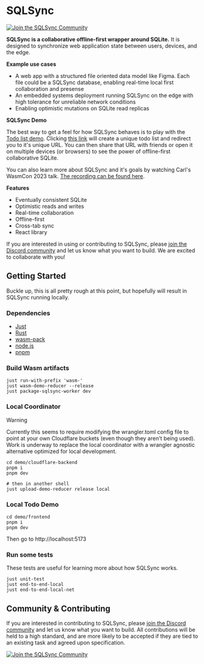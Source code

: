 # SQLSync
[![Join the SQLSync Community](https://discordapp.com/api/guilds/1149205110262595634/widget.png?style=shield)][discord]

**SQLSync is a collaborative offline-first wrapper around SQLite.** It is designed to synchronize web application state between users, devices, and the edge.

**Example use cases**
  - A web app with a structured file oriented data model like Figma. Each file could be a SQLSync database, enabling real-time local first collaboration and presense
  - An embedded systems deployment running SQLSync on the edge with high tolerance for unreliable network conditions
  - Enabling optimistic mutations on SQLite read replicas

**SQLSync Demo**

The best way to get a feel for how SQLSync behaves is to play with the [Todo list demo](https://sqlsync-todo.pages.dev/). Clicking [this link](https://sqlsync-todo.pages.dev/) will create a unique todo list and redirect you to it's unique URL. You can then share that URL with friends or open it on multiple devices (or browsers) to see the power of offline-first collaborative SQLite.

You can also learn more about SQLSync and it's goals by watching Carl's WasmCon 2023 talk. [The recording can be found here](https://www.youtube.com/watch?v=UM7M4NpVIHk&t=3449s).

**Features**
  - Eventually consistent SQLite
  - Optimistic reads and writes
  - Real-time collaboration
  - Offline-first
  - Cross-tab sync
  - React library

If you are interested in using or contributing to SQLSync, please [join the Discord community][discord] and let us know what you want to build. We are excited to collaborate with you!

## Getting Started

Buckle up, this is all pretty rough at this point, but hopefully will result in SQLSync running locally.

### Dependencies
  - [Just](https://github.com/casey/just)
  - [Rust](https://www.rust-lang.org/)
  - [wasm-pack](https://rustwasm.github.io/wasm-pack/)
  - [node.js](https://nodejs.org/en)
  - [pnpm](https://pnpm.io/)

### Build Wasm artifacts

```
just run-with-prefix 'wasm-'
just wasm-demo-reducer --release
just package-sqlsync-worker dev
```

### Local Coordinator

> [!WARNING]  
> Currently this seems to require modifying the wrangler.toml config file to point at your own Cloudflare buckets (even though they aren't being used). Work is underway to replace the local coordinator with a wrangler agnostic alternative optimized for local development.

```
cd demo/cloudflare-backend
pnpm i
pnpm dev

# then in another shell
just upload-demo-reducer release local
```

### Local Todo Demo
```
cd demo/frontend
pnpm i
pnpm dev
```

Then go to http://localhost:5173

### Run some tests
These tests are useful for learning more about how SQLSync works.
```
just unit-test
just end-to-end-local
just end-to-end-local-net
```

## Community & Contributing

If you are interested in contributing to SQLSync, please [join the Discord community][discord] and let us know what you want to build. All contributions will be held to a high standard, and are more likely to be accepted if they are tied to an existing task and agreed upon specification.

[![Join the SQLSync Community](https://discordapp.com/api/guilds/1149205110262595634/widget.png?style=banner2)][discord]

[discord]: https://discord.gg/etFk2N9nzC
